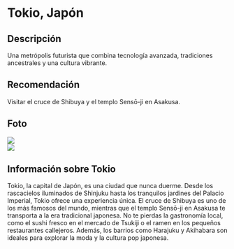 # Tokio, Japón

## Descripción
Una metrópolis futurista que combina tecnología avanzada, tradiciones ancestrales y una cultura vibrante.

## Recomendación
Visitar el cruce de Shibuya y el templo Sensō-ji en Asakusa.

## Foto
![](https://article-image.travel.navitime.jp/img/NTJtrv0003-en/NTJtrv0003_en_main.webp)  
![](https://lh3.googleusercontent.com/gps-cs-s/AB5caB86v_htCwrkmmGvS6BMBRmVR3Z-6qCqXSYtpp-2XLJdLJvQbhNzDMSeToSSKRTqd6OUBdoSxnn-75gHCrId-FttV9fi4aVPunYWoQGDZXFwkE7YYz_cJ2ZacoGejwu7EfWuzEIiAQ=s680-w680-h510)  

## Información sobre Tokio
Tokio, la capital de Japón, es una ciudad que nunca duerme. Desde los rascacielos iluminados de Shinjuku hasta los tranquilos jardines del Palacio Imperial, Tokio ofrece una experiencia única. El cruce de Shibuya es uno de los más famosos del mundo, mientras que el templo Sensō-ji en Asakusa te transporta a la era tradicional japonesa. No te pierdas la gastronomía local, como el sushi fresco en el mercado de Tsukiji o el ramen en los pequeños restaurantes callejeros. Además, los barrios como Harajuku y Akihabara son ideales para explorar la moda y la cultura pop japonesa.